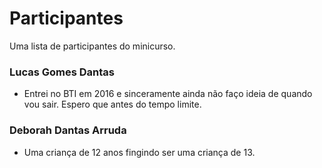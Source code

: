 # Participantes

Uma lista de participantes do minicurso.

### Lucas Gomes Dantas
- Entrei no BTI em 2016 e sinceramente ainda não faço ideia de quando vou sair. Espero que antes do tempo limite.

### Deborah Dantas Arruda
- Uma criança de 12 anos fingindo ser uma criança de 13.
